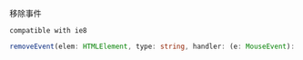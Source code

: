 移除事件

`compatible with ie8`

```typescript
removeEvent(elem: HTMLElement, type: string, handler: (e: MouseEvent): void): void
```